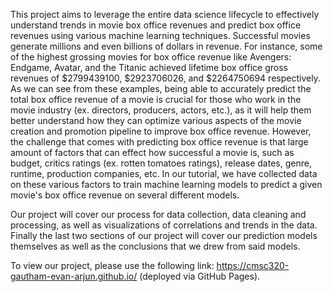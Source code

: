 This project aims to leverage the entire data science lifecycle to effectively understand trends in movie box office revenues and predict box office revenues using various machine learning techniques. Successful movies generate millions and even billions of dollars in revenue. For instance, some of the highest grossing movies for box office revenue like Avengers: Endgame, Avatar, and the Titanic achieved lifetime box office gross revenues of $2799439100, $2923706026, and $2264750694 respectively. 
As we can see from these examples, being able to accurately predict the total box office revenue of a movie is crucial for those who work in the movie industry (ex. directors, producers, actors, etc.), as it will help them better understand how they can optimize various aspects of the movie creation and promotion pipeline to improve box office revenue. 
However, the challenge that comes with predicting box office revenue is that large amount of factors that can effect how successful a movie is, such as budget, critics ratings (ex. rotten tomatoes ratings), release dates, genre, runtime, production companies, etc. In our tutorial, we have collected data on these various factors to train machine learning models to predict a given movie's box office revenue on several different models.

Our project will cover our process for data collection, data cleaning and processing, as well as visualizations of correlations and trends in the data. Finally the last two sections of our project will cover our prediction models themselves as well as the conclusions that we drew from said models.

To view our project, please use the following link: https://cmsc320-gautham-evan-arjun.github.io/ (deployed via GitHub Pages).
